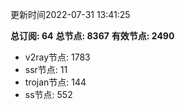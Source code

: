 更新时间2022-07-31 13:41:25

**总订阅: 64**
**总节点: 8367**
**有效节点: 2490**
- v2ray节点: 1783
- ssr节点: 11
- trojan节点: 144
- ss节点: 552
